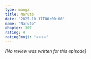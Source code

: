 ```yaml
---
type: manga
title: Naruto
date: "2025-10-17T00:00:00"
name: "Naruto"
chapter: 307
rating: 4
ratingEmoji: "⭐️⭐️⭐️⭐️"
---
```


_[No review was written for this episode]_